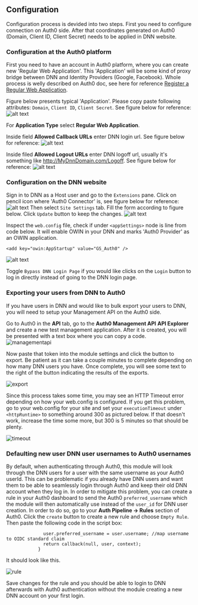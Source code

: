 ## Configuration
Configuration process is devided into two steps. First you need to configure connection on Auth0 side. After that coordinates generated on Auth0 (Domain, Client ID, Client Secret) needs to be applied in DNN website.
### Configuration at the Auth0 platform
First you need to have an account in Auth0 platform, where you can create new 'Regular Web Application'. This 'Application' will be some kind of proxy bridge between DNN and Identity Providers (Google, Facebook). Whole process is welly described on Auth0 doc, see here for reference [Register a Regular Web Application](https://auth0.com/docs/dashboard/guides/applications/register-app-regular-web).

Figure below presents typical 'Application'. Please copy paste following attributes: `Domain`, `Client ID`, `Client Secret`. See figure below for reference:
![alt text](https://raw.githubusercontent.com/BarryWaluszko/Auth0_DnnProvider/doc/doc/images/Auth0_Configure_02.png)

For **Application Type** select **Regular Web Application**.

Inside field **Allowed Callback URLs** enter DNN login url. See figure below for reference:
![alt text](https://raw.githubusercontent.com/BarryWaluszko/Auth0_DnnProvider/doc/doc/images/Auth0_Configure_03.png)

Inside filed **Allowed Logout URLs** enter DNN logoff url, usually it's something like http://MyDnnDomain.com/Logoff. See figure below for reference: 
![alt text](https://raw.githubusercontent.com/BarryWaluszko/Auth0_DnnProvider/doc/doc/images/Auth0_Configure_04.png)

### Configuration on the DNN website
Sign in to DNN as a Host user and go to the `Extensions` pane. Click on pencil icon where 'Auth0 Connector' is, see figure below for reference:
![alt text](https://raw.githubusercontent.com/BarryWaluszko/Auth0_DnnProvider/doc/doc/images/DNN_Configure_01.png)
Then select `Site Settings` tab. Fill the form according to figure below. Click `Update` button to keep the changes.
![alt text](https://raw.githubusercontent.com/BarryWaluszko/Auth0_DnnProvider/doc/doc/images/DNN_Configure_02.png)

Inspect the `web.config` file, check if under `<appSettings>` node is line from code below. It will enable OWIN in your DNN and marks 'Auth0 Provider' as an OWIN application. 
```
<add key="owin:AppStartup" value="GS_Auth0" />
```
![alt text](https://raw.githubusercontent.com/BarryWaluszko/Auth0_DnnProvider/doc/doc/images/DNN_Configure_03.png)

Toggle `Bypass DNN Login Page` if you would like clicks on the `Login` button to log in directly instead of going to the DNN login page.

### Exporting your users from DNN to Auth0
If you have users in DNN and would like to bulk export your users to DNN, you will need to setup your Management API on the Auth0 side.

Go to Auth0 in the **API** tab, go to the **Auth0 Management API** **API Explorer** and create a new test management application. After it is created, you will be presented with a text box where you can copy a code.
![managementapi](https://user-images.githubusercontent.com/90643304/142917722-d0723bfb-d2c5-4c69-9fde-1531e038b8af.PNG)

Now paste that token into the module settings and click the button to export. Be patient as it can take a couple minutes to complete depending on how many DNN users you have. Once complete, you will see some text to the right of the button indicating the results of the exports.

![export](https://user-images.githubusercontent.com/90643304/142923587-746665e1-8b58-4a33-8cb0-47e801f230cb.PNG)

Since this process takes some time, you may see an HTTP Timeout error depending on how your web.config is configured. If you get this problem, go to your web.config for your site and set your `executionTimeout` under `<httpRuntime>` to something around 300 as pictured below. If that doesn't work, increase the time some more, but 300 is 5 minutes so that should be plenty.

![timeout](https://user-images.githubusercontent.com/90643304/142924196-bda2475f-4aca-4b9e-a827-2cc8da017fdc.PNG)

### Defaulting new user DNN user usernames to Auth0 usernames
By default, when authenticating through Auth0, this module will look through the DNN users for a user with the same username as your Auth0 userId. This can be problematic
 if you already have DNN users and want them to be able to seamlessly login through Auth0 and keep their old DNN account when they log in. In order to mitigate this problem, you can create a rule in your Auth0 dashboard to send the Auth0 `preferred_username` which the module will then automatically use instead of the `user_id` for DNN user creation. In order to do so, go to your **Auth Pipeline -> Rules** section of Auth0. Click the `create` button to create a new rule and choose `Empty Rule`. Then paste the following code in the script box:
```function (user, context, callback) {
			  user.preferred_username = user.username; //map username to OIDC standard claim
			  return callback(null, user, context);
			}
```

It should look like this.

![rule](https://user-images.githubusercontent.com/90643304/142925014-9707c81b-6114-415f-88c0-bbd2bda3bd04.PNG)

Save changes for the rule and you should be able to login to DNN afterwards with Auth0 authentication without the module creating a new DNN account on your first login.


